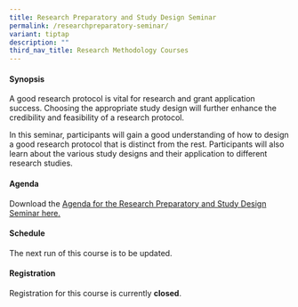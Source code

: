 ```yaml
---
title: Research Preparatory and Study Design Seminar
permalink: /researchpreparatory-seminar/
variant: tiptap
description: ""
third_nav_title: Research Methodology Courses
---
```

<h4><strong>Synopsis</strong></h4>
<p>A good research protocol is vital for research and grant application success.
Choosing the appropriate study design will further enhance the credibility
and feasibility of a research protocol.</p>
<p>In this seminar, participants will gain a good understanding of how to
design a good research protocol that is distinct from the rest. Participants
will also learn about the various study designs and their application to
different research studies.</p>
<h4><strong>Agenda</strong></h4>
<p>Download the <a href="/files/Training/Agenda__Research_Preparatory_and_Study_Design_NS.pdf" rel="noopener nofollow" target="_blank">Agenda for the Research Preparatory and Study Design Seminar here.</a>
</p>
<h4><strong>Schedule</strong></h4>
<p>The next run of this course is to be updated.</p>
<h4><strong>Registration</strong></h4>
<p>Registration for this course is currently <strong>closed</strong>.
<br>
<br>
</p>